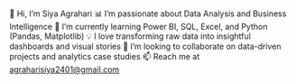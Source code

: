 👋 Hi, I’m Siya Agrahari
📊 I’m passionate about Data Analysis and Business Intelligence
🌱 I’m currently learning Power BI, SQL, Excel, and Python (Pandas, Matplotlib)
💡 I love transforming raw data into insightful dashboards and visual stories
💞️ I’m looking to collaborate on data-driven projects and analytics case studies
📫 Reach me at agraharisiya2401@gmail.com

<!---
siya214/siya214 is a ✨ special ✨ repository because its `README.md` (this file) appears on your GitHub profile.
You can click the Preview link to take a look at your changes.
--->
